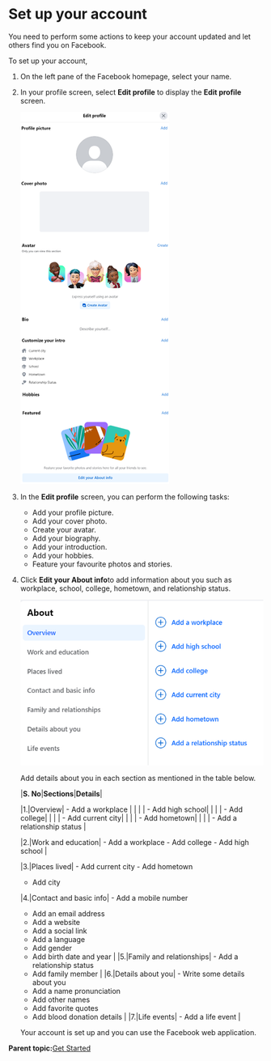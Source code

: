 # Set up your account

You need to perform some actions to keep your account updated and let others find you on Facebook.

To set up your account,

1.  On the left pane of the Facebook homepage, select your name.

2.  In your profile screen, select **Edit profile** to display the **Edit profile** screen.

    ![Edit Profile screen](https://github.com/BenitaNivedhithaJ/Technical-Writing-Portfolio/blob/main/Getting%20Started%20Guide%20for%20Facebook%20using%20Oxygen%20XML/Images/Edit%20profile%20screen.png)

3.  In the **Edit profile** screen, you can perform the following tasks:
    -   Add your profile picture.
    -   Add your cover photo.
    -   Create your avatar.
    -   Add your biography.
    -   Add your introduction.
    -   Add your hobbies.
    -   Feature your favourite photos and stories.
4.  Click **Edit your About info**to add information about you such as workplace, school, college, hometown, and relationship status.

    ![About your info](https://github.com/BenitaNivedhithaJ/Technical-Writing-Portfolio/blob/main/Getting%20Started%20Guide%20for%20Facebook%20using%20Oxygen%20XML/Images/About%20your%20info.png)

    Add details about you in each section as mentioned in the table below.

    |**S. No**|**Sections**|**Details**|
    
    |1.|Overview|    -   Add a workplace |
    |  |        |    -   Add high school|
    |  |        |    -   Add college|
    |  |        |    -   Add current city|
    |  |        |    -   Add hometown|
    |  |        |    -   Add a relationship status |

    |2.|Work and education|    -   Add a workplace
                               -   Add college
                               -   Add high school |


    |3.|Places lived|    -   Add current city
                            -   Add hometown
    -   Add city

    |4.|Contact and basic info|    -   Add a mobile number
    -   Add an email address
    -   Add a website
    -   Add a social link
    -   Add a language
    -   Add gender
    -   Add birth date and year
|
    |5.|Family and relationships|    -   Add a relationship status
    -   Add family member
|
    |6.|Details about you|    -   Write some details about you
    -   Add a name pronunciation
    -   Add other names
    -   Add favorite quotes
    -   Add blood donation details
|
    |7.|Life events|    -   Add a life event
|

    Your account is set up and you can use the Facebook web application.


**Parent topic:**[Get Started](Get_Started_Intorduction.md)

